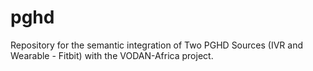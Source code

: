 # pghd
Repository for the semantic integration of Two PGHD Sources (IVR and Wearable - Fitbit) with the VODAN-Africa project.
